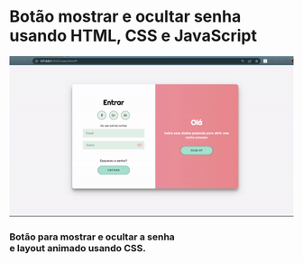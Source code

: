 # Botão mostrar e ocultar senha usando HTML, CSS e JavaScript

<p>
<img src="./assets/ezgif.com-gif-to-mp4.gif">
</p>

### Botão para mostrar e ocultar a senha <br> e layout animado usando CSS.
